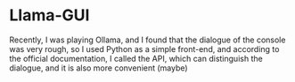 # Llama-GUI
Recently, I was playing Ollama, and I found that the dialogue of the console was very rough, so I used Python as a simple front-end, and according to the official documentation, I called the API, which can distinguish the dialogue, and it is also more convenient (maybe)
